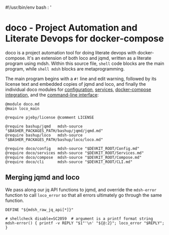 #!/usr/bin/env bash
: '
<!-- ex: set syntax=markdown : '; eval "$(mdsh -E "$BASH_SOURCE")"; # -->

# doco - Project Automation and Literate Devops for docker-compose

doco is a project automation tool for doing literate devops with docker-compose.  It's an extension of both loco and jqmd, written as a literate program using mdsh.  Within this source file, `shell` code blocks are the main program, while `shell mdsh` blocks are metaprogramming.

The main program begins with a `#!` line and edit warning, followed by its license text and embedded copies of jqmd and loco, and finally the individual doco modules for [configuration](Config.md), [services](Services.md), [docker-compose integration](Compose.md), and the [command-line interface](CLI.md):

```shell mdsh
@module doco.md
@main loco_main

@require pjeby/license @comment LICENSE

@require bashup/jqmd   mdsh-source "$BASHER_PACKAGES_PATH/bashup/jqmd/jqmd.md"
@require bashup/loco   mdsh-source "$BASHER_PACKAGES_PATH/bashup/loco/loco.md"

@require doco/config   mdsh-source "$DEVKIT_ROOT/Config.md"
@require doco/services mdsh-source "$DEVKIT_ROOT/Services.md"
@require doco/compose  mdsh-source "$DEVKIT_ROOT/Compose.md"
@require doco/cli      mdsh-source "$DEVKIT_ROOT/CLI.md"
```

## Merging jqmd and loco

We pass along our jq API functions to jqmd, and override the `mdsh-error` function to call `loco_error` so that all errors ultimately go through the same function.

```shell
DEFINE "${mdsh_raw_jq_api[*]}"

# shellcheck disable=SC2059  # argument is a printf format string
mdsh-error() { printf -v REPLY "$1"'\n' "${@:2}"; loco_error "$REPLY"; }
```
